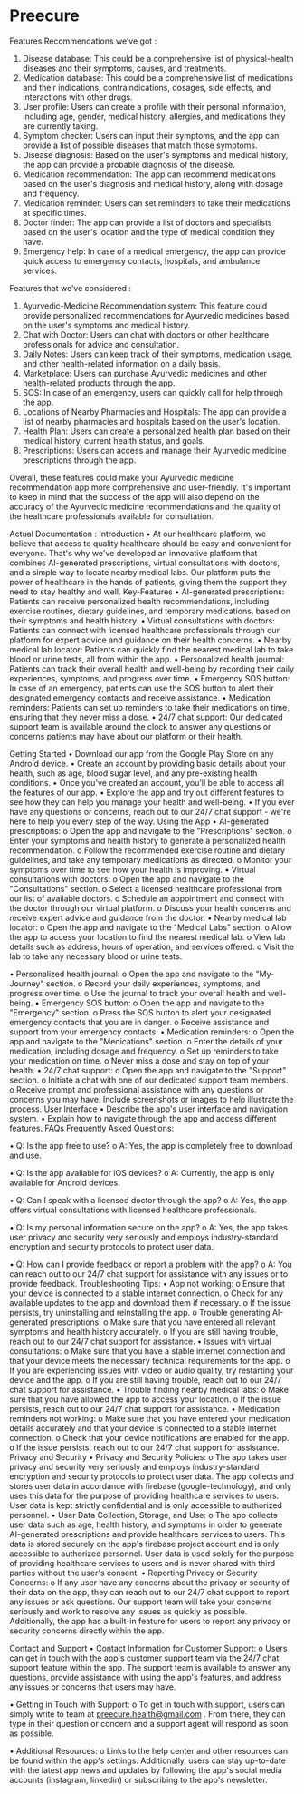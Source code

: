 # Preecure
Features Recommendations we’ve got :
1.	Disease database: This could be a comprehensive list of physical-health diseases and their symptoms, causes, and treatments.
2.	Medication database: This could be a comprehensive list of medications and their indications, contraindications, dosages, side effects, and interactions with other drugs.
3.	User profile: Users can create a profile with their personal information, including age, gender, medical history, allergies, and medications they are currently taking.
4.	Symptom checker: Users can input their symptoms, and the app can provide a list of possible diseases that match those symptoms.
5.	Disease diagnosis: Based on the user's symptoms and medical history, the app can provide a probable diagnosis of the disease.
6.	Medication recommendation: The app can recommend medications based on the user's diagnosis and medical history, along with dosage and frequency.
7.	Medication reminder: Users can set reminders to take their medications at specific times.
8.	Doctor finder: The app can provide a list of doctors and specialists based on the user's location and the type of medical condition they have.
9.	Emergency help: In case of a medical emergency, the app can provide quick access to emergency contacts, hospitals, and ambulance services.











Features that we’ve considered : 
1.	Ayurvedic-Medicine Recommendation system: This feature could provide personalized recommendations for Ayurvedic medicines based on the user's symptoms and medical history.
2.	Chat with Doctor: Users can chat with doctors or other healthcare professionals for advice and consultation.
3.	Daily Notes: Users can keep track of their symptoms, medication usage, and other health-related information on a daily basis.
4.	Marketplace: Users can purchase Ayurvedic medicines and other health-related products through the app.
5.	SOS: In case of an emergency, users can quickly call for help through the app.
6.	Locations of Nearby Pharmacies and Hospitals: The app can provide a list of nearby pharmacies and hospitals based on the user's location.
7.	Health Plan: Users can create a personalized health plan based on their medical history, current health status, and goals.
8.	Prescriptions: Users can access and manage their Ayurvedic medicine prescriptions through the app.

Overall, these features could make your Ayurvedic medicine recommendation app more comprehensive and user-friendly. It's important to keep in mind that the success of the app will also depend on the accuracy of the Ayurvedic medicine recommendations and the quality of the healthcare professionals available for consultation. 









Actual Documentation : 
Introduction
•	At our healthcare platform, we believe that access to quality healthcare should be easy and convenient for everyone. That's why we've developed an innovative platform that combines AI-generated prescriptions, virtual consultations with doctors, and a simple way to locate nearby medical labs. Our platform puts the power of healthcare in the hands of patients, giving them the support they need to stay healthy and well.
Key-Features
•	AI-generated prescriptions: Patients can receive personalized health recommendations, including exercise routines, dietary guidelines, and temporary medications, based on their symptoms and health history.
•	Virtual consultations with doctors: Patients can connect with licensed healthcare professionals through our platform for expert advice and guidance on their health concerns.
•	Nearby medical lab locator: Patients can quickly find the nearest medical lab to take blood or urine tests, all from within the app.
•	Personalized health journal: Patients can track their overall health and well-being by recording their daily experiences, symptoms, and progress over time.
•	Emergency SOS button: In case of an emergency, patients can use the SOS button to alert their designated emergency contacts and receive assistance.
•	Medication reminders: Patients can set up reminders to take their medications on time, ensuring that they never miss a dose.
•	24/7 chat support: Our dedicated support team is available around the clock to answer any questions or concerns patients may have about our platform or their health.





Getting Started
•	Download our app from the Google Play Store on any Android device.
•	Create an account by providing basic details about your health, such as age, blood sugar level, and any pre-existing health conditions.
•	Once you've created an account, you'll be able to access all the features of our app.
•	Explore the app and try out different features to see how they can help you manage your health and well-being.
•	If you ever have any questions or concerns, reach out to our 24/7 chat support - we're here to help you every step of the way.
Using the App
•	AI-generated prescriptions:
o	Open the app and navigate to the "Prescriptions" section.
o	Enter your symptoms and health history to generate a personalized health recommendation.
o	Follow the recommended exercise routine and dietary guidelines, and take any temporary medications as directed.
o	Monitor your symptoms over time to see how your health is improving.
•	Virtual consultations with doctors:
o	Open the app and navigate to the "Consultations" section.
o	Select a licensed healthcare professional from our list of available doctors.
o	Schedule an appointment and connect with the doctor through our virtual platform.
o	Discuss your health concerns and receive expert advice and guidance from the doctor.
•	Nearby medical lab locator:
o	Open the app and navigate to the "Medical Labs" section.
o	Allow the app to access your location to find the nearest medical lab.
o	View lab details such as address, hours of operation, and services offered.
o	Visit the lab to take any necessary blood or urine tests.

•	Personalized health journal:
o	Open the app and navigate to the "My-Journey" section.
o	Record your daily experiences, symptoms, and progress over time.
o	Use the journal to track your overall health and well-being.
•	Emergency SOS button:
o	Open the app and navigate to the "Emergency" section.
o	Press the SOS button to alert your designated emergency contacts that you are in danger.
o	Receive assistance and support from your emergency contacts.
•	Medication reminders:
o	Open the app and navigate to the "Medications" section.
o	Enter the details of your medication, including dosage and frequency.
o	Set up reminders to take your medication on time.
o	Never miss a dose and stay on top of your health.
•	24/7 chat support:
o	Open the app and navigate to the "Support" section.
o	Initiate a chat with one of our dedicated support team members.
o	Receive prompt and professional assistance with any questions or concerns you may have.
Include screenshots or images to help illustrate the process.
User Interface
•	Describe the app's user interface and navigation system.
•	Explain how to navigate through the app and access different features.
FAQs
Frequently Asked Questions:

•	Q: Is the app free to use?
o	A: Yes, the app is completely free to download and use.

•	Q: Is the app available for iOS devices?
o	A: Currently, the app is only available for Android devices.

•	Q: Can I speak with a licensed doctor through the app?
o	A: Yes, the app offers virtual consultations with licensed healthcare professionals.

•	Q: Is my personal information secure on the app?
o	A: Yes, the app takes user privacy and security very seriously and employs industry-standard encryption and security protocols to protect user data.

•	Q: How can I provide feedback or report a problem with the app?
o	A: You can reach out to our 24/7 chat support for assistance with any issues or to provide feedback.
Troubleshooting Tips:
•	App not working:
o	Ensure that your device is connected to a stable internet connection.
o	Check for any available updates to the app and download them if necessary.
o	If the issue persists, try uninstalling and reinstalling the app.
o	Trouble generating AI-generated prescriptions:
o	Make sure that you have entered all relevant symptoms and health history accurately.
o	If you are still having trouble, reach out to our 24/7 chat support for assistance.
•	Issues with virtual consultations:
o	Make sure that you have a stable internet connection and that your device meets the necessary technical requirements for the app.
o	If you are experiencing issues with video or audio quality, try restarting your device and the app.
o	If you are still having trouble, reach out to our 24/7 chat support for assistance.
•	Trouble finding nearby medical labs:
o	Make sure that you have allowed the app to access your location.
o	If the issue persists, reach out to our 24/7 chat support for assistance.
•	Medication reminders not working:
o	Make sure that you have entered your medication details accurately and that your device is connected to a stable internet connection.
o	Check that your device notifications are enabled for the app.
o	If the issue persists, reach out to our 24/7 chat support for assistance.
Privacy and Security
•	Privacy and Security Policies:
o	The app takes user privacy and security very seriously and employs industry-standard encryption and security protocols to protect user data. The app collects and stores user data in accordance with firebase (google-technology), and only uses this data for the purpose of providing healthcare services to users. User data is kept strictly confidential and is only accessible to authorized personnel.
•	User Data Collection, Storage, and Use:
o	The app collects user data such as age, health history, and symptoms in order to generate AI-generated prescriptions and provide healthcare services to users. This data is stored securely on the app's firebase project account and is only accessible to authorized personnel. User data is used solely for the purpose of providing healthcare services to users and is never shared with third parties without the user's consent.
•	Reporting Privacy or Security Concerns:
o	If any user have any concerns about the privacy or security of their data on the app, they can reach out to our 24/7 chat support to report any issues or ask questions. Our support team will take your concerns seriously and work to resolve any issues as quickly as possible. Additionally, the app has a built-in feature for users to report any privacy or security concerns directly within the app.


Contact and Support
•	Contact Information for Customer Support:
o	Users can get in touch with the app's customer support team via the 24/7 chat support feature within the app. The support team is available to answer any questions, provide assistance with using the app's features, and address any issues or concerns that users may have.

•	Getting in Touch with Support:
o	To get in touch with support, users can simply write to team at preecure.health@gmail.com . From there, they can type in their question or concern and a support agent will respond as soon as possible.

•	Additional Resources:
o	Links to the help center and other resources can be found within the app's settings. Additionally, users can stay up-to-date with the latest app news and updates by following the app's social media accounts (instagram, linkedin) or subscribing to the app's newsletter.

